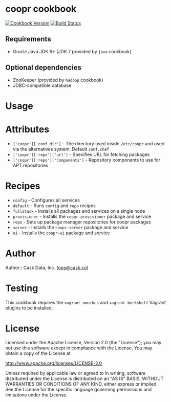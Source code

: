 # coopr cookbook

[![Cookbook Version](http://img.shields.io/cookbook/v/coopr.svg)](https://supermarket.getchef.com/cookbooks/coopr)
[![Build Status](http://img.shields.io/travis/caskdata/coopr_cookbook.svg)](http://travis-ci.org/caskdata/coopr_cookbook)

## Requirements

* Oracle Java JDK 6+ (JDK 7 provided by `java` cookbook)

## Optional dependencies

* ZooKeeper (provided by `hadoop` cookbook)
* JDBC-compatible database

# Usage

# Attributes

* `['coopr']['conf_dir']` - The directory used inside `/etc/coopr` and used via the alternatives system. Default `conf.chef`
* `['coopr']['repo']['url']` - Specifies URL for fetching packages
* `['coopr']['repo']['components']` - Repository components to use for APT repositories

# Recipes

* `config` - Configures all services
* `default` - Runs `config` and `repo` recipes
* `fullstack` - Installs all packages and services on a single node
* `provisioner` - Installs the `coopr-provisioner` package and service
* `repo` - Sets up package manager repositories for coopr packages
* `server` - Installs the `coopr-server` package and service
* `ui` - Installs the `coopr-ui` package and service

# Author

Author:: Cask Data, Inc. (<ops@cask.co>)

# Testing

This cookbook requires the `vagrant-omnibus` and `vagrant-berkshelf` Vagrant plugins to be installed.

# License

Licensed under the Apache License, Version 2.0 (the "License"); you may not use this software except in compliance with the License. You may obtain a copy of the License at

http://www.apache.org/licenses/LICENSE-2.0

Unless required by applicable law or agreed to in writing, software distributed under the License is distributed on an "AS IS" BASIS, WITHOUT WARRANTIES OR CONDITIONS OF ANY KIND, either express or implied. See the License for the specific language governing permissions and limitations under the License.
